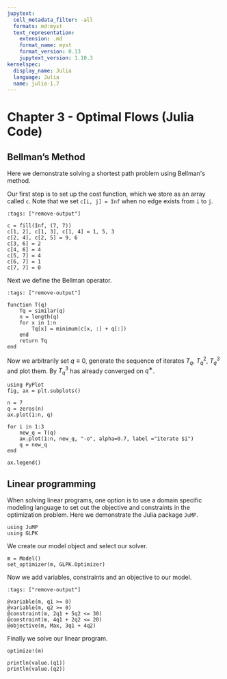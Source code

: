 ```yaml
---
jupytext:
  cell_metadata_filter: -all
  formats: md:myst
  text_representation:
    extension: .md
    format_name: myst
    format_version: 0.13
    jupytext_version: 1.10.3
kernelspec:
  display_name: Julia
  language: Julia
  name: julia-1.7
---
```


# Chapter 3 - Optimal Flows (Julia Code)

## Bellman’s Method

Here we demonstrate solving a shortest path problem using Bellman's method.

Our first step is to set up the cost function, which we store as an array
called `c`. Note that we set `c[i, j] = Inf` when no edge exists from `i` to
`j`.

```{code-cell}
:tags: ["remove-output"]

c = fill(Inf, (7, 7))
c[1, 2], c[1, 3], c[1, 4] = 1, 5, 3
c[2, 4], c[2, 5] = 9, 6
c[3, 6] = 2
c[4, 6] = 4
c[5, 7] = 4
c[6, 7] = 1
c[7, 7] = 0
```

Next we define the Bellman operator.

```{code-cell}
:tags: ["remove-output"]

function T(q)
    Tq = similar(q)
    n = length(q)
    for x in 1:n
        Tq[x] = minimum(c[x, :] + q[:])
    end
    return Tq
end
```

Now we arbitrarily set $q \equiv 0$, generate the sequence of iterates $T_q$,
$T^2_q$, $T^3_q$ and plot them. By $T^3_q$ has already converged on $q^∗$.

```{code-cell}
using PyPlot
fig, ax = plt.subplots()

n = 7
q = zeros(n)
ax.plot(1:n, q)

for i in 1:3
    new_q = T(q)
    ax.plot(1:n, new_q, "-o", alpha=0.7, label ="iterate $i")
    q = new_q
end

ax.legend()
```

## Linear programming

When solving linear programs, one option is to use a domain specific modeling
language to set out the objective and constraints in the optimization problem.
Here we demonstrate the Julia package `JuMP`.

```{code-cell}
using JuMP
using GLPK
```

We create our model object and select our solver.

```{code-cell}
m = Model()
set_optimizer(m, GLPK.Optimizer)
```

Now we add variables, constraints and an objective to our model.

```{code-cell}
:tags: ["remove-output"]

@variable(m, q1 >= 0)
@variable(m, q2 >= 0)
@constraint(m, 2q1 + 5q2 <= 30)
@constraint(m, 4q1 + 2q2 <= 20)
@objective(m, Max, 3q1 + 4q2)
```

Finally we solve our linear program.

```{code-cell}
optimize!(m)

println(value.(q1)) 
println(value.(q2))
```
